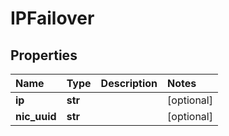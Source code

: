 # IPFailover

## Properties

| Name | Type | Description | Notes |
| :--- | :--- | :--- | :--- |
| **ip** | **str** |  | \[optional\] |
| **nic\_uuid** | **str** |  | \[optional\] |


